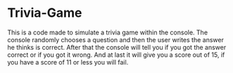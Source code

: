 # Trivia-Game
This is a code made to simulate a trivia game within the console. The console randomly chooses a question and then the user writes the answer he thinks is correct. After that the console will tell you if you got the answer correct or if you got it wrong. And at last it will give you a score out of 15, if you have a score of 11 or less you will fail.
